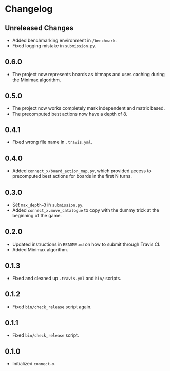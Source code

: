 # Changelog

## Unreleased Changes

- Added benchmarking environment in `/benchmark`.
- Fixed logging mistake in `submission.py`.

## 0.6.0

- The project now represents boards as bitmaps and uses caching during the Minimax algorithm.

## 0.5.0

- The project now works completely mark independent and matrix based.
- The precomputed best actions now have a depth of 8.

## 0.4.1

- Fixed wrong file name in `.travis.yml`.

## 0.4.0

- Added `connect_x/board_action_map.py`, which provided access to precomputed best actions for boards in the first N turns.

## 0.3.0

- Set `max_depth=3` in `submission.py`.
- Added `connect_x.move_catalogue` to copy with the dummy trick at the beginning of the game.

## 0.2.0

- Updated instructions in `README.md` on how to submit through Travis CI.
- Added Minimax algorithm.

## 0.1.3

- Fixed and cleaned up `.travis.yml` and `bin/` scripts.

## 0.1.2

- Fixed `bin/check_release` script again.

## 0.1.1

- Fixed `bin/check_release` script.

## 0.1.0
- Initialized `connect-x`.

